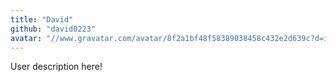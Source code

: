 ```yaml
---
title: "David"
github: "david0223"
avatar: "//www.gravatar.com/avatar/8f2a1bf48f58389038458c432e2d639c?d=identicon"
---
```


User description here!
